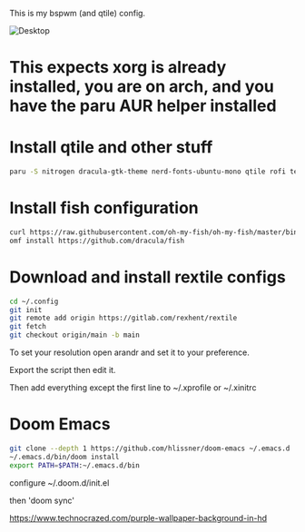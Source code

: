 This is my bspwm (and qtile) config.

![Desktop](https://gitlab.com/rexhent/wm-pics/-/raw/b83e80ee8d03fc7fe4bc5ce5ca8ea923bacaadc4/rextile.png)

# This expects xorg is already installed, you are on arch, and you have the paru AUR helper installed

# Install qtile and other stuff
``` sh
paru -S nitrogen dracula-gtk-theme nerd-fonts-ubuntu-mono qtile rofi terminator lxappearance-gtk3 papirus-icon-theme xorg-xsetroot dunst network-manager-applet volumeicon python lxsession picom emacs i3lock xorg-xrandr arandr alacritty fish starship exa
```

# Install fish configuration
``` sh
curl https://raw.githubusercontent.com/oh-my-fish/oh-my-fish/master/bin/install | fish
omf install https://github.com/dracula/fish
```

# Download and install rextile configs
``` sh
cd ~/.config
git init
git remote add origin https://gitlab.com/rexhent/rextile
git fetch
git checkout origin/main -b main
```

To set your resolution open arandr and set it to your preference.

Export the script then edit it.

Then add everything except the first line to ~/.xprofile or ~/.xinitrc

# Doom Emacs
``` sh
git clone --depth 1 https://github.com/hlissner/doom-emacs ~/.emacs.d
~/.emacs.d/bin/doom install
export PATH=$PATH:~/.emacs.d/bin
```

configure ~/.doom.d/init.el

then 'doom sync'

https://www.technocrazed.com/purple-wallpaper-background-in-hd
